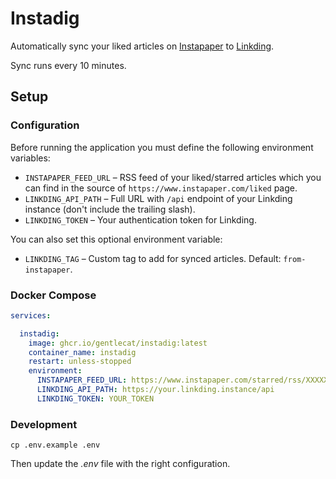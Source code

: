 # Instadig

Automatically sync your liked articles on [Instapaper](https://www.instapaper.com) to [Linkding](https://github.com/sissbruecker/linkding).

Sync runs every 10 minutes.

## Setup

### Configuration

Before running the application you must define the following environment variables:

* `INSTAPAPER_FEED_URL` – RSS feed of your liked/starred articles which you can find in the source of `https://www.instapaper.com/liked` page.
* `LINKDING_API_PATH` – Full URL with `/api` endpoint of your Linkding instance (don't include the trailing slash).
* `LINKDING_TOKEN` – Your authentication token for Linkding.

You can also set this optional environment variable:

* `LINKDING_TAG` – Custom tag to add for synced articles. Default: `from-instapaper`.

### Docker Compose

```yaml
services:

  instadig:
    image: ghcr.io/gentlecat/instadig:latest
    container_name: instadig
    restart: unless-stopped
    environment:
      INSTAPAPER_FEED_URL: https://www.instapaper.com/starred/rss/XXXXXXXX/XXXXXXXX
      LINKDING_API_PATH: https://your.linkding.instance/api
      LINKDING_TOKEN: YOUR_TOKEN
```

### Development

```shell
cp .env.example .env
```

Then update the *.env* file with the right configuration.
